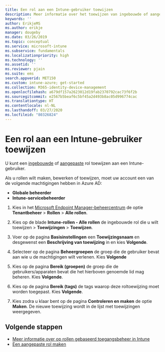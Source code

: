 ```yaml
---
title: Een rol aan een Intune-gebruiker toewijzen
description: Meer informatie over het toewijzen van ingebouwde of aangepaste rollen aan gebruikers in Microsoft Intune.
keywords: ''
author: ErikjeMS
ms.author: erikje
manager: dougeby
ms.date: 03/26/2019
ms.topic: conceptual
ms.service: microsoft-intune
ms.subservice: fundamentals
ms.localizationpriority: high
ms.technology: ''
ms.assetid: ''
ms.reviewer: pjain
ms.suite: ems
search.appverid: MET150
ms.custom: intune-azure; get-started
ms.collection: M365-identity-device-management
ms.openlocfilehash: a679df157a2623012d19fab2370792cac73f6f2b
ms.sourcegitcommit: e2567b5beaf6c5bf45a2d493b8ac05d996774cac
ms.translationtype: HT
ms.contentlocale: nl-NL
ms.lasthandoff: 03/27/2020
ms.locfileid: "80326824"
---
```

# <a name="assign-a-role-to-an-intune-user"></a>Een rol aan een Intune-gebruiker toewijzen

U kunt een [ingebouwde](role-based-access-control.md#built-in-roles) of [aangepaste](create-custom-role.md) rol toewijzen aan een Intune-gebruiker.

Als u rollen wilt maken, bewerken of toewijzen, moet uw account een van de volgende machtigingen hebben in Azure AD:
- **Globale beheerder**
- **Intune-servicebeheerder**

1. Kies in het [Microsoft Endpoint Manager-beheercentrum](https://go.microsoft.com/fwlink/?linkid=2109431) de optie **Tenantbeheer** > **Rollen** > **Alle rollen**.

2. Kies op de blade **Intune-rollen - Alle rollen** de ingebouwde rol die u wilt toewijzen > **Toewijzingen** > **Toewijzen**.

5. Voer op de pagina **Basisinstellingen** een **Toewijzingsnaam** en desgewenst een **Beschrijving van toewijzing** in en kies **Volgende**.

6. Selecteer op de pagina **Beheergroepen** de groep die de gebruiker bevat aan wie u de machtigingen wilt verlenen. Kies **Volgende**

7. Kies op de pagina **Bereik (groepen)** de groep die de gebruikers/apparaten bevat die het hierboven genoemde lid mag beheren. Kies **Volgende**.

8. Kies op de pagina **Bereik (tags)** de tags waarop deze roltoewijzing moet worden toegepast. Kies **Volgende**.

9. Kies zodra u klaar bent op de pagina **Controleren en maken** de optie **Maken**. De nieuwe toewijzing wordt in de lijst met toewijzingen weergegeven.

## <a name="next-steps"></a>Volgende stappen
- [Meer informatie over op rollen gebaseerd toegangsbeheer in Intune](role-based-access-control.md)
- [Een aangepaste rol maken](create-custom-role.md)


